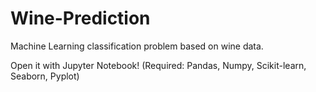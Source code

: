 # Wine-Prediction

Machine Learning classification problem based on wine data.

Open it with Jupyter Notebook! (Required: Pandas, Numpy, Scikit-learn, Seaborn, Pyplot)

